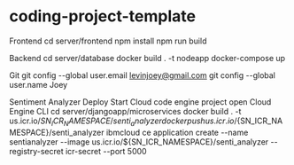 # coding-project-template
Frontend
cd server/frontend
npm install
npm run build

Backend
cd server/database
docker build . -t nodeapp
docker-compose up

Git
git config --global user.email levinjoey@gmail.com
git config --global user.name Joey

Sentiment Analyzer Deploy
Start Cloud code engine project
open Cloud Engine CLI
cd server/djangoapp/microservices
docker build . -t us.icr.io/${SN_ICR_NAMESPACE}/senti_analyzer
docker push us.icr.io/${SN_ICR_NAMESPACE}/senti_analyzer
ibmcloud ce application create --name sentianalyzer --image us.icr.io/${SN_ICR_NAMESPACE}/senti_analyzer --registry-secret icr-secret --port 5000
